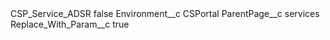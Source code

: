 <?xml version="1.0" encoding="UTF-8"?>
<CustomMetadata xmlns="http://soap.sforce.com/2006/04/metadata" xmlns:xsi="http://www.w3.org/2001/XMLSchema-instance" xmlns:xsd="http://www.w3.org/2001/XMLSchema">
    <label>CSP_Service_ADSR</label>
    <protected>false</protected>
    <values>
        <field>Environment__c</field>
        <value xsi:type="xsd:string">CSPortal</value>
    </values>
    <values>
        <field>ParentPage__c</field>
        <value xsi:type="xsd:string">services</value>
    </values>
    <values>
        <field>Replace_With_Param__c</field>
        <value xsi:type="xsd:boolean">true</value>
    </values>
</CustomMetadata>

